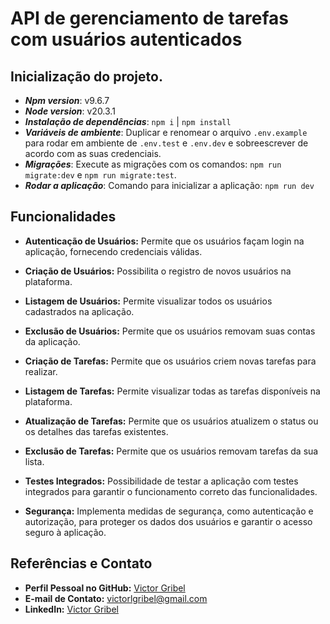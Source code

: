# API de gerenciamento de tarefas com usuários autenticados
## Inicialização do projeto.
- **_Npm version_**: v9.6.7
- **_Node version_**: v20.3.1
- **_Instalação de dependências_**: `npm i` | `npm install`
- **_Variáveis de ambiente_**: Duplicar e renomear o arquivo `.env.example` para rodar em ambiente de `.env.test` e `.env.dev` e sobreescrever de acordo com as suas credenciais.
- **_Migrações_**: Execute as migrações com os comandos: `npm run migrate:dev` e `npm run migrate:test`.
- **_Rodar a aplicação_**: Comando para inicializar a aplicação: `npm run dev`


## Funcionalidades

- **Autenticação de Usuários:** Permite que os usuários façam login na aplicação, fornecendo credenciais válidas.
  
- **Criação de Usuários:** Possibilita o registro de novos usuários na plataforma.

- **Listagem de Usuários:** Permite visualizar todos os usuários cadastrados na aplicação.


- **Exclusão de Usuários:** Permite que os usuários removam suas contas da aplicação.

- **Criação de Tarefas:** Permite que os usuários criem novas tarefas para realizar.

- **Listagem de Tarefas:** Permite visualizar todas as tarefas disponíveis na plataforma.

- **Atualização de Tarefas:** Permite que os usuários atualizem o status ou os detalhes das tarefas existentes.

- **Exclusão de Tarefas:** Permite que os usuários removam tarefas da sua lista.

- **Testes Integrados:** Possibilidade de testar a aplicação com testes integrados para garantir o funcionamento correto das funcionalidades.

- **Segurança:** Implementa medidas de segurança, como autenticação e autorização, para proteger os dados dos usuários e garantir o acesso seguro à aplicação.

## Referências e Contato

- **Perfil Pessoal no GitHub:** [Victor Gribel](https://github.com/victorgribel?tab=repositories)
- **E-mail de Contato:** victorlgribel@gmail.com
- **LinkedIn:** [Victor Gribel](https://www.linkedin.com/in/victor-gribel-7b3866232/)


